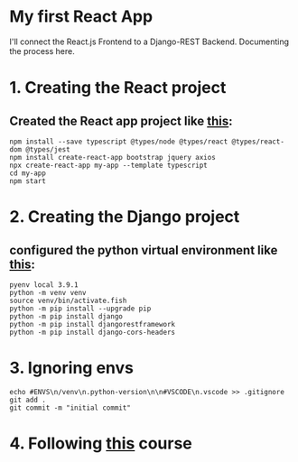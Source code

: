 # My first React App

I'll connect the React.js Frontend to a Django-REST Backend. Documenting the process here.

# 1. Creating the React project
## Created the React app project like [this](https://create-react-app.dev/docs/adding-typescript/):
```
npm install --save typescript @types/node @types/react @types/react-dom @types/jest 
npm install create-react-app bootstrap jquery axios 
npx create-react-app my-app --template typescript
cd my-app
npm start
```

# 2. Creating the Django project
## configured the python virtual environment like [this](https://www.geeksforgeeks.org/how-to-connect-django-with-reactjs/):
```
pyenv local 3.9.1
python -m venv venv
source venv/bin/activate.fish
python -m pip install --upgrade pip
python -m pip install django
python -m pip install djangorestframework
python -m pip install django-cors-headers
```

# 3. Ignoring envs
```
echo #ENVS\n/venv\n.python-version\n\n#VSCODE\n.vscode >> .gitignore
git add .
git commit -m "initial commit"
```

# 4. Following [this](https://www.youtube.com/watch?v=Ke90Tje7VS0&t=11s) course
